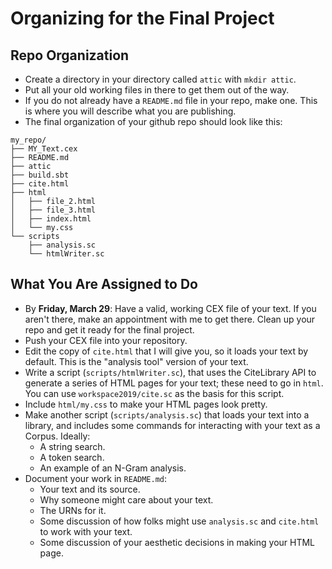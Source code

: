 # Organizing for the Final Project

## Repo Organization

- Create a directory in your directory called `attic` with `mkdir attic`.
- Put all your old working files in there to get them out of the way.
- If you do not already have a `README.md` file in your repo, make one. This is where you will describe what you are publishing.
- The final organization of your github repo should look like this:
~~~
my_repo/
├── MY_Text.cex
├── README.md
├── attic
├── build.sbt
├── cite.html
├── html
│   ├── file_2.html
│   ├── file_3.html
│   ├── index.html
│   └── my.css
└── scripts
    ├── analysis.sc
    └── htmlWriter.sc
~~~

## What You Are Assigned to Do

- By **Friday, March 29**: Have a valid, working CEX file of your text. If you aren't there, make an appointment with me to get there. Clean up your repo and get it ready for the final project. 
- Push your CEX file into your repository.
- Edit the copy of `cite.html` that I will give you, so it loads your text by default. This is the "analysis tool" version of your text.
- Write a script (`scripts/htmlWriter.sc`), that uses the CiteLibrary API to generate a series of HTML pages for your text; these need to go in `html`. You can use `workspace2019/cite.sc` as the basis for this script.
- Include `html/my.css` to make your HTML pages look pretty.
- Make another script (`scripts/analysis.sc`) that loads your text into a library, and includes some commands for interacting with your text as a Corpus. Ideally:
	- A string search.
	- A token search.
	- An example of an N-Gram analysis.
- Document your work in `README.md`:
	- Your text and its source.
	- Why someone might care about your text.
	- The URNs for it.
	- Some discussion of how folks might use `analysis.sc` and `cite.html` to work with your text.
	- Some discussion of your aesthetic decisions in making your HTML page.

